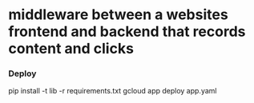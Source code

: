 # middleware between a websites frontend and backend that records content and clicks

### Deploy
pip install -t lib -r requirements.txt
gcloud app deploy app.yaml